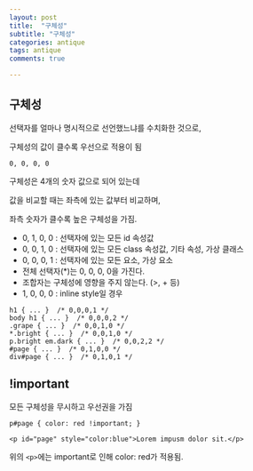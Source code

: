 ```yaml
---
layout: post
title:  "구체성"
subtitle: "구체성"
categories: antique
tags: antique
comments: true

---
```


구체성
---
선택자를  얼마나  명시적으로 선언했느냐를  수치화한  것으로,

구체성의  값이  클수록  우선으로  적용이 됨

```
0, 0, 0, 0
```
구체성은 4개의 숫자 값으로 되어 있는데

값을 비교할 때는 좌측에 있는 값부터 비교하며,

좌측 숫자가 클수록 높은 구체성을 가짐.


-   0, 1, 0, 0 : 선택자에 있는 모든 id 속성값
-   0, 0, 1, 0 : 선택자에 있는 모든 class 속성값, 기타 속성, 가상 클래스
-   0, 0, 0, 1 : 선택자에 있는 모든 요소, 가상 요소
-   전체 선택자(*)는 0, 0, 0, 0을 가진다.
-   조합자는 구체성에 영향을 주지 않는다. (>, + 등)
-  1, 0, 0, 0 : inline style일 경우

```
h1 { ... }  /* 0,0,0,1 */
body h1 { ... }  /* 0,0,0,2 */
.grape { ... }  /* 0,0,1,0 */
*.bright { ... }  /* 0,0,1,0 */
p.bright em.dark { ... }  /* 0,0,2,2 */
#page { ... }  /* 0,1,0,0 */
div#page { ... }  /* 0,1,0,1 */
```

!important
---

모든 구체성을 무시하고 우선권을 가짐

```
p#page { color: red !important; }

<p id="page" style="color:blue">Lorem impusm dolor sit.</p>
```

위의 ```<p>```에는 important로 인해 color: red가 적용됨.
